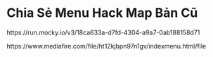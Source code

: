 <h1>Chia Sẻ Menu Hack Map Bản Cũ</h1>
<p>https://run.mocky.io/v3/18ca633a-d7fd-4304-a9a7-0ab188158d71</p>
<p>https://www.mediafire.com/file/ht12kjbpn97n1gv/indexmenu.html/file</p>

